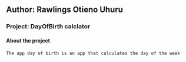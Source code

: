 ## Author: Rawlings Otieno Uhuru
### Project: DayOfBirth calclator
#### About the project
    The app day of birth is an app that calculates the day of the week 